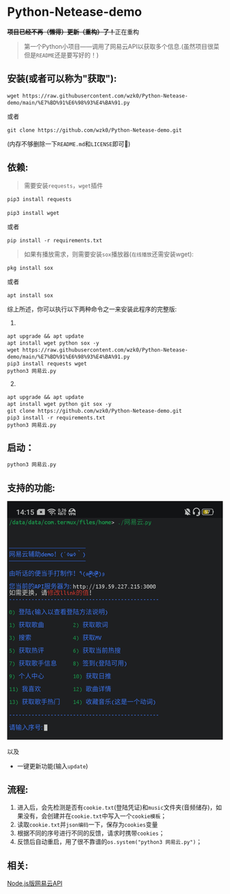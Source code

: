 # Python-Netease-demo

~~**项目已经不再（懒得）更新（重构）了！**~~正在重构

> 第一个Python小项目——调用了网易云API以获取多个信息.(虽然项目很菜但是`README`还是要写好的！)

## 安装(或者可以称为"获取"):

```
wget https://raw.githubusercontent.com/wzk0/Python-Netease-demo/main/%E7%BD%91%E6%98%93%E4%BA%91.py
```

或者

```
git clone https://github.com/wzk0/Python-Netease-demo.git
```

(内存不够删除一下`README.md`和`LICENSE`即可🌚)

## 依赖:

> 需要安装`requests`，`wget`插件

```
pip3 install requests

pip3 install wget
```

或者

```
pip install -r requirements.txt
```

> 如果有播放需求，则需要安装`sox`播放器(`在线播放`还需安装wget):

```
pkg install sox
```

或者

```
apt install sox
```

综上所述，你可以执行以下两种命令之一来安装此程序的完整版:

1. 

```
apt upgrade && apt update
apt install wget python sox -y
wget https://raw.githubusercontent.com/wzk0/Python-Netease-demo/main/%E7%BD%91%E6%98%93%E4%BA%91.py
pip3 install requests wget
python3 网易云.py
```

2. 

```
apt upgrade && apt update
apt install wget python git sox -y
git clone https://github.com/wzk0/Python-Netease-demo.git
pip3 install -r requirements.txt
python3 网易云.py
```

## 启动：


```python
python3 网易云.py
```

## 支持的功能:

![如图所示](https://raw.githubusercontent.com/wzk0/photo/main/Screenshot_2021-12-11-14-16-05-44.jpg)

以及

* 一键更新功能(输入`update`)

## 流程:

1. 进入后，会先检测是否有`cookie.txt`(登陆凭证)和`music`文件夹(音频储存)，如果没有，会创建并在`cookie.txt`中写入一个`cookie模板`；
2. 读取`cookie.txt`并`json编码`一下，保存为`cookies`变量
3. 根据不同的序号进行不同的反馈，请求时携带`cookies`；
4. 反馈后自动重启，用了很不靠谱的`os.system("python3 网易云.py")`；

## 相关:

[Node.js版网易云API](https://github.com/Binaryify/NeteaseCloudMusicApi)
